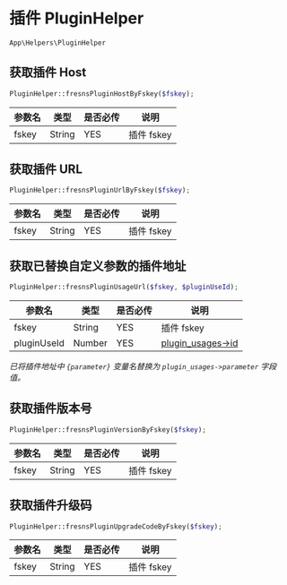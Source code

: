 # 插件 PluginHelper

`App\Helpers\PluginHelper`

## 获取插件 Host

```php
PluginHelper::fresnsPluginHostByFskey($fskey);
```
| 参数名 | 类型 | 是否必传 | 说明 |
| --- | --- | --- | --- |
| fskey | String | YES | 插件 fskey |

## 获取插件 URL

```php
PluginHelper::fresnsPluginUrlByFskey($fskey);
```
| 参数名 | 类型 | 是否必传 | 说明 |
| --- | --- | --- | --- |
| fskey | String | YES | 插件 fskey |

## 获取已替换自定义参数的插件地址

```php
PluginHelper::fresnsPluginUsageUrl($fskey, $pluginUseId);
```
| 参数名 | 类型 | 是否必传 | 说明 |
| --- | --- | --- | --- |
| fskey | String | YES | 插件 fskey |
| pluginUseId | Number | YES | [plugin_usages->id](../../database/plugins/plugin-usages.md) |

*已将插件地址中 `{parameter}` 变量名替换为 `plugin_usages->parameter` 字段值。*

## 获取插件版本号

```php
PluginHelper::fresnsPluginVersionByFskey($fskey);
```
| 参数名 | 类型 | 是否必传 | 说明 |
| --- | --- | --- | --- |
| fskey | String | YES | 插件 fskey |

## 获取插件升级码

```php
PluginHelper::fresnsPluginUpgradeCodeByFskey($fskey);
```
| 参数名 | 类型 | 是否必传 | 说明 |
| --- | --- | --- | --- |
| fskey | String | YES | 插件 fskey |
